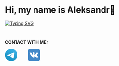 <h1>Hi, my name is Aleksandr👋</h1>

[![Typing SVG](https://readme-typing-svg.demolab.com?font=Manrope&weight=700&size=30&pause=1000&color=F89820&background=FFFFDD00&width=435&lines=I'm+a+Java+Developer)](https://git.io/typing-svg)

<br />

**CONTACT WITH ME:**

<div style="display: flex;">
	<a href="https://t.me/agluzhin"><img src="img/telegram-icon.svg" style="width: 40px; height: 40px;" /></a>&nbsp; &nbsp; &nbsp; &nbsp; &nbsp;<a href="https://vk.com/a.luzhin74"><img src="img/vk-icon.svg" style="width: 40px; height: 40px;" /></a>&nbsp; &nbsp; &nbsp; &nbsp; &nbsp;
</div>
